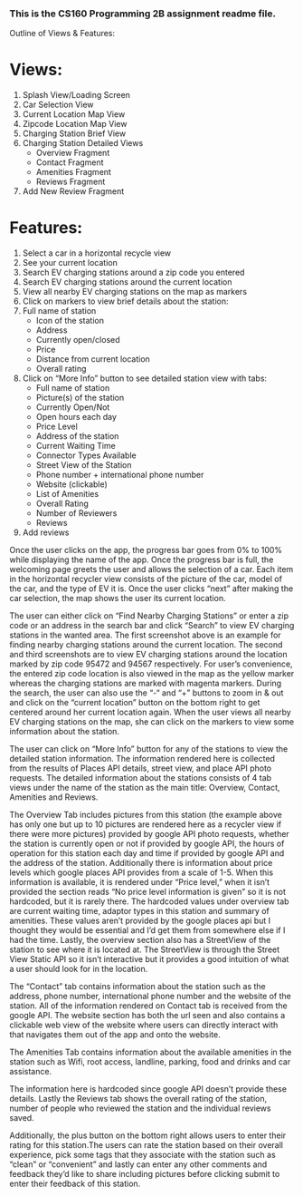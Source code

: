 ### This is the CS160 Programming 2B assignment readme file.


Outline of Views & Features:
# Views:
1. Splash View/Loading Screen
2. Car Selection View
3. Current Location Map View
4. Zipcode Location Map View
5. Charging Station Brief View
6. Charging Station Detailed Views
     - Overview Fragment
     - Contact Fragment
     - Amenities Fragment
     - Reviews Fragment
7. Add New Review Fragment

# Features:
1. Select a car in a horizontal recycle view 
2. See your current location
3. Search EV charging stations around a zip code you entered
4. Search EV charging stations around the current location
5. View all nearby EV charging stations on the map as markers
6. Click on markers to view brief details about the station:
7. Full name of station
     - Icon of the station
     - Address
     - Currently open/closed
     - Price
     - Distance from current location
     - Overall rating
8. Click on “More Info” button to see detailed station view with tabs:
     - Full name of station
     - Picture(s) of the station
     - Currently Open/Not
     - Open hours each day
     - Price Level
     - Address of the station
     - Current Waiting Time
     - Connector Types Available
     - Street View of the Station
     - Phone number + international phone number
     - Website (clickable)
     - List of Amenities
     - Overall Rating
     - Number of Reviewers
     - Reviews
9. Add reviews



Once the user clicks on the app, the progress bar goes from 0% to 100% while displaying the name of the app. Once the progress bar is full, the welcoming page greets the user and allows the selection of a car. Each item in the horizontal recycler view consists of the picture of the car, model of the car, and the type of EV it is. Once the user clicks “next” after making the car selection, the map shows the user its current location.

The user can either click on “Find Nearby Charging Stations” or enter a zip code or an address in the search bar and click “Search” to view EV charging stations in the wanted area. The first screenshot above is an example for finding nearby charging stations around the current location. The second and third screenshots are to view EV charging stations around the location marked by zip code 95472 and 94567 respectively. For user’s convenience, the entered zip code location is also viewed in the map as the yellow marker whereas the charging stations are marked with magenta markers. During the search, the user can also use the “-“ and “+” buttons to zoom in & out and click on the “current location” button on the bottom right to get centered around her current location again. When the user views all nearby EV charging stations on the map, she can click on the markers to view some information about the station.


The user can click on “More Info” button for any of the stations to view the detailed station information. The information rendered here is collected from the results of Places API details, street view, and place API photo requests. The detailed information about the stations consists of 4 tab views under the name of the station as the main title: Overview, Contact, Amenities and Reviews.

The Overview Tab includes pictures from this station (the example above has only one but up to 10 pictures are rendered here as a recycler view if there were more pictures) provided by google API photo requests, whether the station is currently open or not if provided by google API, the hours of operation for this station each day and time if provided by google API and the address of the station. Additionally there is information about price levels which google places API provides from a scale of 1-5. When this information is available, it is rendered under “Price level,” when it isn’t provided the section reads “No price level information is given” so it is not hardcoded, but it is rarely there. The hardcoded values under overview tab are current waiting time, adaptor types in this station and summary of amenities. These values aren’t provided by the google places api but I thought they would be essential and I’d get them from somewhere else if I had the time. Lastly, the overview section also has a StreetView of the station to see where it is located at. The StreetView is through the Street View Static API so it isn’t interactive but it provides a good intuition of what a user should look for in the location.

The “Contact” tab contains information about the station such as the address, phone number, international phone number and the website of the station. All of the information rendered on Contact tab is received from the google API. The website section has both the url seen and also contains a clickable web view of the website where users can directly interact with that navigates them out of the app and onto the website.

The Amenities Tab contains information about the available amenities in the station such as Wifi, root access, landline, parking, food and drinks and car assistance.

The information here is hardcoded since google API doesn’t provide these details. Lastly the Reviews tab shows the overall rating of the station, number of people who reviewed the station and the individual reviews saved.

Additionally, the plus button on the bottom right allows users to enter their rating for this station.The users can rate the station based on their overall experience, pick some tags that they associate with the station such as “clean” or “convenient” and lastly can enter any other comments and feedback they’d like to share including pictures before clicking submit to enter their feedback of this station.

